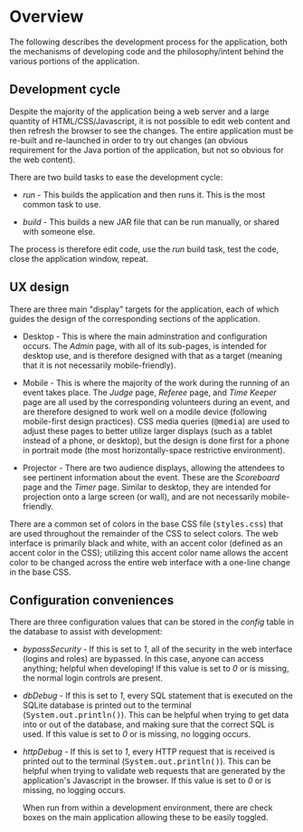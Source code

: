# Overview

The following describes the development process for the application, both the
mechanisms of developing code and the philosophy/intent behind the various
portions of the application.

## Development cycle

Despite the majority of the application being a web server and a large quantity
of HTML/CSS/Javascript, it is not possible to edit web content and then refresh
the browser to see the changes.  The entire application must be re-built and
re-launched in order to try out changes (an obvious requirement for the Java
portion of the application, but not so obvious for the web content).

There are two build tasks to ease the development cycle:

- _run_ - This builds the application and then runs it.  This is the most
  common task to use.

- _build_ - This builds a new JAR file that can be run manually, or shared with
  someone else.

The process is therefore edit code, use the _run_ build task, test the code,
close the application window, repeat.

## UX design

There are three main "display" targets for the application, each of which
guides the design of the corresponding sections of the application.

- Desktop - This is where the main adminstration and configuration occurs.  The
  _Admin_ page, with all of its sub-pages, is intended for desktop use, and is
  therefore designed with that as a target (meaning that it is not necessarily
  mobile-friendly).

- Mobile - This is where the majority of the work during the running of an
  event takes place.  The _Judge_ page, _Referee_ page, and _Time Keeper_ page
  are all used by the corresponding volunteers during an event, and are
  therefore designed to work well on a modile device (following mobile-first
  design practices).  CSS media queries (<tt>@media</tt>) are used to adjust
  these pages to better utilize larger displays (such as a tablet instead of a
  phone, or desktop), but the design is done first for a phone in portrait mode
  (the most horizontally-space restrictive environment).

- Projector - There are two audience displays, allowing the attendees to see
  pertinent information about the event.  These are the _Scoreboard_ page and
  the _Timer_ page.  Similar to desktop, they are intended for projection onto
  a large screen (or wall), and are not necessarily mobile-friendly.

There are a common set of colors in the base CSS file (<tt>styles.css</tt>)
that are used throughout the remainder of the CSS to select colors.  The web
interface is primarily black and white, with an accent color (defined as an
accent color in the CSS); utilizing this accent color name allows the accent
color to be changed across the entire web interface with a one-line change in
the base CSS.

## Configuration conveniences

There are three configuration values that can be stored in the _config_ table
in the database to assist with development:

- _bypassSecurity_ - If this is set to _1_, all of the security in the web
  interface (logins and roles) are bypassed.  In this case, anyone can access
  anything; helpful when developing!  If this value is set to _0_ or is
  missing, the normal login controls are present.

- _dbDebug_ - If this is set to _1_, every SQL statement that is executed on
  the SQLite database is printed out to the terminal
  (<tt>System.out.println()</tt>).  This can be helpful when trying to get data
  into or out of the database, and making sure that the correct SQL is used.
  If this value is set to _0_ or is missing, no logging occurs.

- _httpDebug_ - If this is set to _1_, every HTTP request that is received is
  printed out to the terminal (<tt>System.out.println()</tt>).  This can be
  helpful when trying to validate web requests that are generated by the
  application's Javascript in the browser.  If this value is set to _0_ or is
  missing, no logging occurs.

  When run from within a development environment, there are check boxes on the
  main application allowing these to be easily toggled.